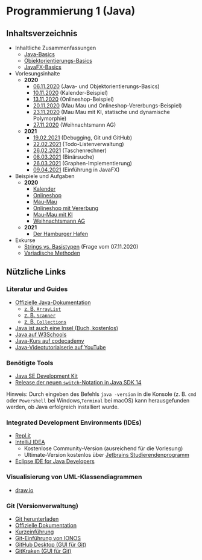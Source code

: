 # Programmierung 1 (Java)
## Inhaltsverzeichnis
- Inhaltliche Zusammenfassungen
    - [Java-Basics](Zusammenfassung/Java-Basics.md)
    - [Objektorientierungs-Basics](Zusammenfassung/OOP-Basics.md)
    - [JavaFX-Basics](Zusammenfassung/JavaFX-Basics.md)
- Vorlesungsinhalte
    - **2020**
      - [06.11.2020](Vorlesungsinhalte/Vorlesung%2006.11.2020) (Java- und Objektorientierungs-Basics)
      - [10.11.2020](Vorlesungsinhalte/Vorlesung%2010.11.2020) (Kalender-Beispiel)
      - [13.11.2020](Vorlesungsinhalte/Vorlesung%2013.11.2020) (Onlineshop-Beispiel)
      - [20.11.2020](Vorlesungsinhalte/Vorlesung%2020.11.2020/javaintro) (Mau Mau und Onlineshop-Vererbungs-Beispiel)
      - [23.11.2020](Vorlesungsinhalte/Vorlesung%2023.11.2020/javaintro) (Mau Mau mit KI, statische und dynamische Polymorphie)
      - [27.11.2020](Vorlesungsinhalte/Vorlesung%2027.11.2020/) (Weihnachtsmann AG)
    - **2021**
      - [19.02.2021](https://github.com/wwi20ama-programmierung/test-repo) (Debugging, Git und GitHub)
      - [22.02.2021](https://github.com/wwi20ama-programmierung/todo-list) (Todo-Listenverwaltung)
      - [26.02.2021](https://github.com/wwi20ama-programmierung/taschenrechner) (Taschenrechner)
      - [08.03.2021](Vorlesungsinhalte/Vorlesung%2008.03.2021) (Binärsuche)
      - [26.03.2021](https://github.com/wwi20ama-programmierung/graphen) (Graphen-Implementierung)
      - [09.04.2021](https://github.com/wwi20ama-programmierung/javafx-intro) (Einführung in JavaFX)
- Beispiele und Aufgaben
    - **2020**
      - [Kalender](Vorlesungsinhalte/Vorlesung%2010.11.2020)
      - [Onlineshop](Vorlesungsinhalte/Vorlesung%2013.11.2020)
      - [Mau-Mau](Vorlesungsinhalte/Vorlesung%2020.11.2020/javaintro/maumau)
      - [Onlineshop mit Vererbung](Vorlesungsinhalte/Vorlesung%2020.11.2020/javaintro/onlineshop/vererbung)
      - [Mau-Mau mit KI](Vorlesungsinhalte/Vorlesung%2023.11.2020/javaintro/maumau/ki)
      - [Weihnachtsmann AG](Vorlesungsinhalte/Vorlesung%2027.11.2020/)
    - **2021**
      - [Der Hamburger Hafen](Übungen/Hafen)
- Exkurse
    - [Strings vs. Basistypen](Exkurse/Strings%20vs.%20Basistypen.md) (Frage vom 07.11.2020)
    - [Variadische Methoden](Exkurse/Variadische%20Methoden.md)
    
## Nützliche Links

### Literatur und Guides
- [Offizielle Java-Dokumentation](https://docs.oracle.com/en/java/javase/15/)
    - [z. B. `ArrayList`](https://docs.oracle.com/en/java/javase/15/docs/api/java.base/java/util/ArrayList.html)
    - [z. B. `Scanner`](https://docs.oracle.com/en/java/javase/15/docs/api/java.base/java/util/Scanner.html)
    - [z. B. `Collections`](https://docs.oracle.com/en/java/javase/15/docs/api/java.base/java/util/Collections.html)
- [Java ist auch eine Insel (Buch, kostenlos)](http://openbook.rheinwerk-verlag.de/javainsel/)
- [Java auf W3Schools](https://www.w3schools.com/java/default.asp)
- [Java-Kurs auf codecademy](https://www.codecademy.com/learn/learn-java)
- [Java-Videotutorialserie auf YouTube](https://www.youtube.com/watch?v=EDDJQojQzyM&list=PLgZuSc7xewde9zlJjmbLci0w9lV5BbCHE)

### Benötigte Tools
- [Java SE Development Kit](https://www.oracle.com/java/technologies/javase-jdk15-downloads.html)
- [Release der neuen `switch`-Notation in Java SDK 14](https://openjdk.java.net/jeps/361)

Hinweis: Durch eingeben des Befehls `java -version` in die Konsole (z. B. `cmd` oder `Powershell` bei Windows,`Terminal` bei macOS) kann herausgefunden werden, ob Java erfolgreich installiert wurde.

### Integrated Development Environments (IDEs)
- [Repl.it](https://repl.it/)
- [IntelliJ IDEA](https://www.jetbrains.com/idea/)
    - Kostenlose Community-Version (ausreichend für die Vorlesung)
    - Ultimate-Version kostenlos über [Jetbrains Studierendenprogramm](https://www.jetbrains.com/community/education/#students)
- [Eclipse IDE for Java Developers](https://www.eclipse.org/downloads/packages/release/2020-09/r/eclipse-ide-java-developers)

### Visualisierung von UML-Klassendiagrammen
- [draw.io](https://app.diagrams.net/)

### Git (Versionverwaltung)
- [Git herunterladen](https://git-scm.com/downloads)
- [Offizielle Dokumentation](https://git-scm.com/doc)
- [Kurzeinführung](https://rogerdudler.github.io/git-guide/index.de.html)
- [Git-Einführung von IONOS](https://www.ionos.de/digitalguide/websites/web-entwicklung/git-tutorial/)
- [GitHub Desktop (GUI für Git)](https://desktop.github.com/)
- [GitKraken (GUI für Git)](https://www.gitkraken.com/)
